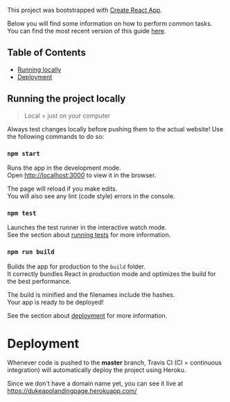 This project was bootstrapped with [Create React App](https://github.com/facebookincubator/create-react-app).

Below you will find some information on how to perform common tasks.<br>
You can find the most recent version of this guide [here](https://github.com/facebookincubator/create-react-app/blob/master/packages/react-scripts/template/README.md).

## Table of Contents
- [Running locally](#running-the-project-locally)
- [Deployment](#deployment)


## Running the project locally

> Local = just on your computer

Always test changes locally before pushing them to the actual website! Use the following commands to do so:

### `npm start`

Runs the app in the development mode.<br>
Open [http://localhost:3000](http://localhost:3000) to view it in the browser.

The page will reload if you make edits.<br>
You will also see any lint (code style) errors in the console.

### `npm test`

Launches the test runner in the interactive watch mode.<br>
See the section about [running tests](#running-tests) for more information.

### `npm run build`

Builds the app for production to the `build` folder.<br>
It correctly bundles React in production mode and optimizes the build for the best performance.

The build is minified and the filenames include the hashes.<br>
Your app is ready to be deployed!

See the section about [deployment](#deployment) for more information.

# Deployment

Whenever code is pushed to the **master** branch, Travis CI (CI = continuous integration) will automatically deploy the project using Heroku.

Since we don't have a domain name yet, you can see it live at https://dukeapolandingpage.herokuapp.com/
